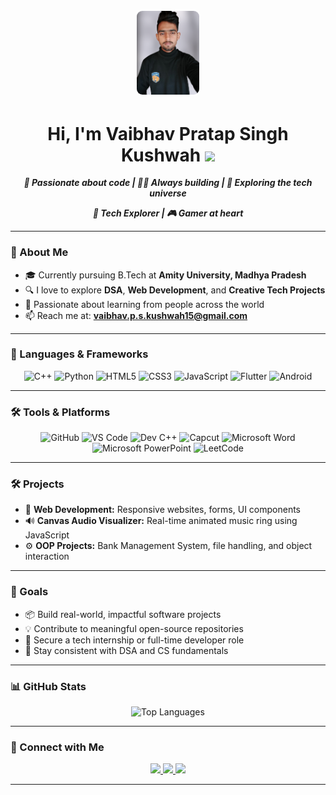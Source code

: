 <p align="center">
  <img src="assetsbanner.png" alt="Vaibhav's GitHub Banner" width="20%" style="border: 3px solid white; border-radius: 12px;" />
</p>

<h1 align="center">Hi, I'm Vaibhav Pratap Singh Kushwah <img src="https://media.giphy.com/media/hvRJCLFzcasrR4ia7z/giphy.gif" width="40px" /> </h1>

<p align="center">
  <b><i>🚀 Passionate about code | 👨‍💻 Always building | 🔭 Exploring the tech universe</i></b>
</p>
<p align="center">
  <b><i>🧠 Tech Explorer | 🎮 Gamer at heart</i></b>
</p>


---

### 🌟 About Me

- 🎓 Currently pursuing B.Tech at **Amity University, Madhya Pradesh**
- 🔍 I love to explore **DSA**, **Web Development**, and **Creative Tech Projects**
- 🤝 Passionate about learning from people across the world
- 📫 Reach me at: **vaibhav.p.s.kushwah15@gmail.com**

---

### 🧠 Languages & Frameworks

<p align="center">
  <img src="https://cdn.jsdelivr.net/gh/devicons/devicon/icons/cplusplus/cplusplus-original.svg" title="C++" width="40" />
  <img src="https://cdn.jsdelivr.net/gh/devicons/devicon/icons/python/python-original.svg" title="Python" width="40" />
  <img src="https://cdn.jsdelivr.net/gh/devicons/devicon/icons/html5/html5-original.svg" title="HTML5" width="40" />
  <img src="https://cdn.jsdelivr.net/gh/devicons/devicon/icons/css3/css3-original.svg" title="CSS3" width="40" />
  <img src="https://cdn.jsdelivr.net/gh/devicons/devicon/icons/javascript/javascript-original.svg" title="JavaScript" width="40" />
  <img src="https://cdn.jsdelivr.net/gh/devicons/devicon/icons/flutter/flutter-original.svg" title="Flutter" width="40" />
  <img src="https://cdn.jsdelivr.net/gh/devicons/devicon/icons/android/android-original.svg" title="Android" width="40" />
</p>

---

### 🛠️ Tools & Platforms

<p align="center">
  <img src="https://cdn.jsdelivr.net/gh/devicons/devicon/icons/github/github-original.svg" title="GitHub" width="40" />
  <img src="https://cdn.jsdelivr.net/gh/devicons/devicon/icons/vscode/vscode-original.svg" title="VS Code" width="40" />
  
  <!-- Badges for tools not in devicon -->
  <img src="https://img.shields.io/badge/Dev--C++-blue?logo=c%2B%2B&logoColor=white&style=for-the-badge" title="Dev C++" />
  <img src="https://img.shields.io/badge/Capcut-000000?style=for-the-badge&logo=capcut&logoColor=white" title="Capcut" />
  <img src="https://img.shields.io/badge/MS_Word-2B579A?style=for-the-badge&logo=microsoft-word&logoColor=white" title="Microsoft Word" />
  <img src="https://img.shields.io/badge/MS_PowerPoint-B7472A?style=for-the-badge&logo=microsoft-powerpoint&logoColor=white" title="Microsoft PowerPoint" />
  <img src="https://img.shields.io/badge/LeetCode-FFA116?style=for-the-badge&logo=LeetCode&logoColor=black" title="LeetCode" />
</p>



---

### 🛠️ Projects

- 🎨 **Web Development:** Responsive websites, forms, UI components  
- 🔊 **Canvas Audio Visualizer:** Real-time animated music ring using JavaScript  
- ⚙️ **OOP Projects:** Bank Management System, file handling, and object interaction

---

### 🎯 Goals

- 📦 Build real-world, impactful software projects  
- 💡 Contribute to meaningful open-source repositories  
- 🎯 Secure a tech internship or full-time developer role  
- 🧠 Stay consistent with DSA and CS fundamentals  

---

### 📊 GitHub Stats
  <p align="center"> <img src="https://github-readme-stats.vercel.app/api/top-langs/?username=Volpes12&layout=compact&theme=tokyonight&hide_border=true" width="40%" alt="Top Languages" /> </p>

---

### 🔗 Connect with Me

<p align="center">
  <a href="mailto:vaibhav.p.s.kushwah15@gmail.com">
    <img src="https://img.shields.io/badge/Gmail-D14836?style=for-the-badge&logo=gmail&logoColor=white" />
  </a>
  <a href="https://www.linkedin.com/in/vaibhav-pratap-singh-kushwah" target="_blank">
    <img src="https://img.shields.io/badge/LinkedIn-0A66C2?style=for-the-badge&logo=linkedin&logoColor=white" />
  </a>
  <a href="https://github.com/Volpes12">
    <img src="https://img.shields.io/badge/GitHub-100000?style=for-the-badge&logo=github&logoColor=white" />
  </a>
</p>

---

